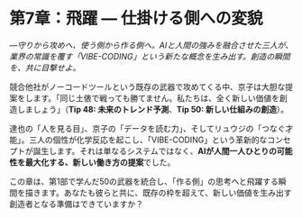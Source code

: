 # 第7章：飛躍 — 仕掛ける側への変貌

*—守りから攻めへ、使う側から作る側へ。AIと人間の強みを融合させた三人が、業界の常識を覆す「VIBE-CODING」という新たな概念を生み出す。創造の瞬間を、共に目撃せよ。*

競合他社がノーコードツールという既存の武器で攻めてくる中、京子は大胆な提案をします。「同じ土俵で戦っても勝てません。私たちは、全く新しい価値を創造しましょう」（**Tip 48: 未来のトレンド予測**、**Tip 50: 新しい仕組みの創造**）。

達也の「人を見る目」、京子の「データを読む力」、そしてリュウジの「つなぐ才能」。三人の個性が化学反応を起こし、「VIBE-CODING」という革新的なコンセプトが誕生します。それは単なるシステムではなく、**AIが人間一人ひとりの可能性を最大化する、新しい働き方の提案**でした。

この章は、第1部で学んだ50の武器を統合し、「作る側」の思考へと飛躍する瞬間を描きます。あなたも彼らと共に、既存の枠を超えて、新しい価値を生み出す創造者となる準備はできていますか？
